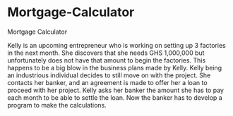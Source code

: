 # Mortgage-Calculator
Mortgage Calculator

Kelly is an upcoming entrepreneur who is working on setting up 3 factories in the next month.
She discovers that she needs GHS 1,000,000 but unfortunately does not have that amount to begin the factories.
This happens to be a big blow in the business plans made by Kelly. Kelly being an industrious individual decides to still move on with the project.
She contacts her banker, and an agreement is made to offer her a loan to proceed with her project.
Kelly asks her banker the amount she has to pay each month to be able to settle the loan.
Now the banker has to develop a program to make the calculations.



